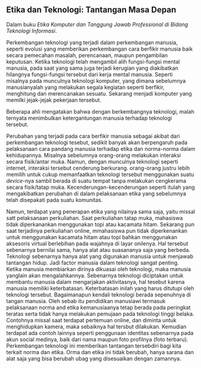 ## Etika dan Teknologi: Tantangan Masa Depan

Dalam buku _Etika Komputer dan Tanggung Jawab Professional di Bidang Teknologi Informasi_.

Perkembangan teknologi yang terjadi dalam perkembangan manusia, seperti evolusi yang memberikan perkembangan cara berfikir manusia baik secara pemecahan masalah, perencanaan, maupun pengambilan keputusan. Ketika teknologi telah mengambil alih fungsi-fungsi mental manusia, pada saat yang sama juga terjadi kerugian yang diakibatkan hilangnya fungsi-fungsi tersebut dari kerja mental manusia. Seperti misalnya pada munculnya teknologi komputer, yang dimana sebelumnya manusianyalah yang melakukan segala kegiatan seperti berfikir, menghitung dan merencanakan sesuatu. Sekarang menjadi komputer yang memilki jejak-jejak pekerjaan tersebut. 

Beberapa ahli mengatakan bahwa dengan berkembangnya teknologi, malah ternyata menimbulkan ketergantungan manusia terhadap teknologi tersebut. 

Perubahan yang terjadi pada cara berfikir manusia sebagai akibat dari perkembangan teknologi tesebut, sedikit banyak akan berpengaruh pada pelaksanaan cara pandang manusia terhadap etika dan norma-norma dalam kehidupannya. Misalnya sebelumnya orang-orang melakukan interaksi secara fisik/antar muka. Namun, dengan munculnya teknologi seperti internet, interaksi tersebut cenderung berkurang. orang-orang justru lebih memilih untuk cukup memanfaatkan teknologi tersebut menggunakan suatu _device_-nya sambil berada di suatu tempat tanpa melakukan cengkerama secara fisik/tatap muka. Kecenderungan-kecenderungan seperti itulah yang mengakibatkan perubahan di dalam pelaksanaan etika yang sebelumnya telah disepakati pada suatu komunitas. 

Namun, terdapat yang penerapan etika yang nilainya sama saja, yaitu missal satt pelaksanaan perkuliahan. Saat perkuliahan tatap muka, mahasiswa tidak diperkanankan menggunakan topi atau kacamata hitam. Sekarang pun saat terjadinya perkuliahan online, mmahasiswa pun tidak diperkenankan untuk menggunakan kacamata hitam atau topi bahkan menggunakan aksesoris virtual berlebihan pada wajahnya di layar onilenya. Hal tersebut sebenarnya bernilai sama, hanya alat atau suasananya saja yang berbeda. 
Teknologi sebenarnya hanya alat yang digunakan manusia untuk menjawab tantangan hidup. Jadi factor manusia dalam teknologi sangat penting. Ketika manusia membiarkan dirinya dikuasai oleh teknologi, maka manusia  yanglain akan mengalahkannya. Sebenarnya teknologi diciptakan untuk membantu manusia dalam  mengarjakan aktivitasnya, hal tesebut karena manusia memiliki keterbatasan. Keterbatasan inilah yang harus ditutupi oleh teknologi tersebut.  Bagaimanapun kendali teknologi berada sepenuhnya di tangan manusia. Oleh sebab itu pendidikan manusiawi termasuk pelaksanaan norma and etika kemanusiaanya tetap berada pada peringkat teratas serta tidak hanya melakukan pemujaan pada teknologi tinggi belaka. Contohnya missal saat terdapat pertemuan online, dan diminta untuk menghidupkan kamera, maka sebaiknya hal tersbut dilakukan. Kemudian terdapat ada contoh lainnya seperti penggunaan identitas sebenarnya pada akun social medinya, baik dari nama maupun foto profilnya (foto terbaru).
Perkembangan teknologi ini memberikan tantangan tersebdiri bagi kita terkait norma dan etika. Orma dan etika ini tidak berubah, hanya sarana dan alat saja yang bisa berubah ubag yang disesuaikan dengan zamannya.  
